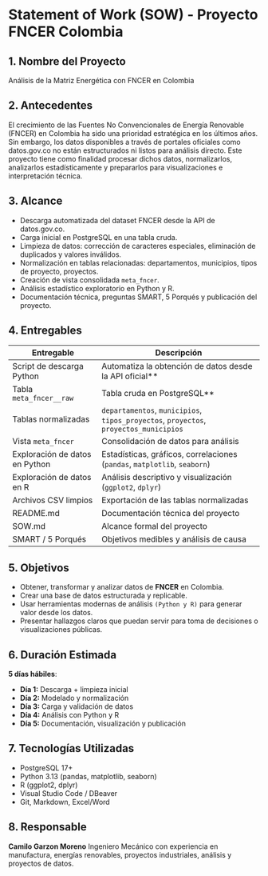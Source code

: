 # Statement of Work (SOW) - Proyecto FNCER Colombia

## 1. Nombre del Proyecto

Análisis de la Matriz Energética con FNCER en Colombia

## 2. Antecedentes

El crecimiento de las Fuentes No Convencionales de Energía Renovable (FNCER) en Colombia ha sido una prioridad estratégica en los últimos años. Sin embargo, los datos disponibles a través de portales oficiales como datos.gov.co no están estructurados ni listos para análisis directo. Este proyecto tiene como finalidad procesar dichos datos, normalizarlos, analizarlos estadísticamente y prepararlos para visualizaciones e interpretación técnica.

## 3. Alcance

* Descarga automatizada del dataset FNCER desde la API de datos.gov.co.
* Carga inicial en PostgreSQL en una tabla cruda.
* Limpieza de datos: corrección de caracteres especiales, eliminación de duplicados y valores inválidos.
* Normalización en tablas relacionadas: departamentos, municipios, tipos de proyecto, proyectos.
* Creación de vista consolidada `meta_fncer`.
* Análisis estadístico exploratorio en Python y R.
* Documentación técnica, preguntas SMART, 5 Porqués y publicación del proyecto.

## 4. Entregables

| Entregable                     | Descripción                                                                           |
| ------------------------------ | ------------------------------------------------------------------------------------- |
| Script de descarga Python      | Automatiza la obtención de datos desde la API oficial**                 |
| Tabla `meta_fncer__raw`        | Tabla cruda en PostgreSQL**                                                             |
| Tablas normalizadas            | `departamentos`, `municipios`, `tipos_proyectos`, `proyectos`, `proyectos_municipios` |
| Vista `meta_fncer`             | Consolidación de datos para análisis                                                  |
| Exploración de datos en Python | Estadísticas, gráficos, correlaciones (`pandas`, `matplotlib`, `seaborn`)             |
| Exploración de datos en R      | Análisis descriptivo y visualización (`ggplot2`, `dplyr`)                             |
| Archivos CSV limpios           | Exportación de las tablas normalizadas                                                |
| README.md                      | Documentación técnica del proyecto                                                    |
| SOW\.md                        | Alcance formal del proyecto                                                           |
| SMART / 5 Porqués              | Objetivos medibles y análisis de causa                                                |

## 5. Objetivos

* Obtener, transformar y analizar datos de **FNCER** en Colombia.
* Crear una base de datos estructurada y replicable.
* Usar herramientas modernas de análisis `(Python y R)` para generar valor desde los datos.
* Presentar hallazgos claros que puedan servir para toma de decisiones o visualizaciones públicas.

## 6. Duración Estimada

**5 días hábiles**:

* **Día 1:** Descarga + limpieza inicial
* **Día 2:** Modelado y normalización
* **Día 3:** Carga y validación de datos
* **Día 4:** Análisis con Python y R
* **Día 5:** Documentación, visualización y publicación

## 7. Tecnologías Utilizadas

* PostgreSQL 17+
* Python 3.13 (pandas, matplotlib, seaborn)
* R (ggplot2, dplyr)
* Visual Studio Code / DBeaver
* Git, Markdown, Excel/Word

## 8. Responsable

**Camilo Garzon Moreno**
Ingeniero Mecánico con experiencia en manufactura, energías renovables, proyectos industriales, análisis y proyectos de datos.
